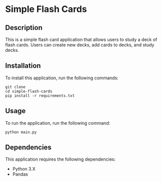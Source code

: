 # Simple Flash Cards

## Description

This is a simple flash card application that allows users to study a deck of flash cards. Users can create new decks, add cards to decks, and study decks.

## Installation

To install this application, run the following commands:

```
git clone
cd simple-flash-cards
pip install -r requirements.txt
```

## Usage

To run the application, run the following command:

```
python main.py
```

## Dependencies

This application requires the following dependencies:

- Python 3.X
- Pandas
